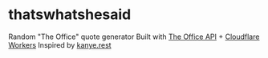 # thatswhatshesaid
Random "The Office" quote generator
Built with [The Office API](https://github.com/AkashRajpurohit/the-office-api) + [Cloudflare Workers](https://workers.cloudflare.com)
Inspired by [kanye.rest](https://kanye.rest)

